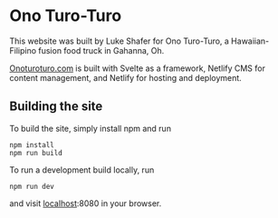 # Ono Turo-Turo

This website was built by Luke Shafer for Ono Turo-Turo, a Hawaiian-Filipino fusion food truck in Gahanna, Oh.

[Onoturoturo.com](http://onoturoturo.com) is built with Svelte as a framework, Netlify CMS for content management, and Netlify for hosting and deployment. 

## Building the site

To build the site, simply install npm and run

```
npm install
npm run build
```

To run a development build locally, run

```
npm run dev
```

and visit [localhost](http://localhost):8080 in your browser. 
